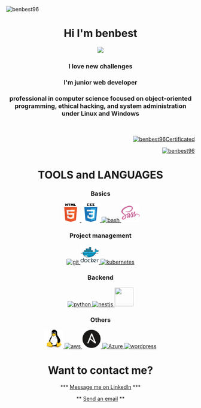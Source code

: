 <p align="left"> <img src="https://komarev.com/ghpvc/?username=benbest96&label=Profile%20views&color=0e75b6&style=flat" alt="benbest96" /> </p>
<h1 align="center">Hi I'm benbest</h1>
<!-- Intr-->
<p style="margin: 15px;" align="center">
    <img src="https://readme-typing-svg.herokuapp.com?duration=2000&color=87CEEB&center=true&vCenter=true&lines=Junior+Developer;System+Administrator">
    <h3 align="center">I love new challenges</h3>
    <h3 align="center">I'm junior web developer</h3>
    <h3 align="center">professional in computer science focused on object-oriented programming, ethical hacking, and system administration under Linux and Windows</h3>
</p>
<!-- Social -->
<p style="margin-top: 50px;">
    <p align="right">
        <a href="https://learn.microsoft.com/en-us/credentials/certifications/azure-fundamentals/?practice-assessment-type=certification#certification-resources" target="blank"><img src="https://img.shields.io/badge/AZURE-%2387CEEB.svg?style=for-the-badge&logo=microsoft-azure&logoColor=white" alt="benbest96" />Certificated</a>
    </p>
    <p align="right">
        <a href="https://github.com/benbest96" target="blank"><img src="https://img.shields.io/github/followers/benbest96?style=social" alt="benbest96"/></a>
    </p>
<!-- Tools -->
<h1 align="center">TOOLS and LANGUAGES</h1>
<h3 align="center">Basics</h3>
<p align="center">
    <a href="https://www.w3.org/html/" target="_blank"> <img src="https://raw.githubusercontent.com/devicons/devicon/master/icons/html5/html5-original-wordmark.svg" alt="html5" width="50" height="50"/> </a>
    <a href="https://www.w3schools.com/css/" target="_blank"> <img src="https://raw.githubusercontent.com/devicons/devicon/master/icons/css3/css3-original-wordmark.svg" alt="css3" width="50" height="50"/> </a>
    <a href="https://www.gnu.org/software/bash/" target="_blank"> <img src="https://www.vectorlogo.zone/logos/gnu_bash/gnu_bash-icon.svg" alt="bash" width="50" height="50"/> </a>
    <a href="https://sass-lang.com" target="_blank"> <img src="https://raw.githubusercontent.com/devicons/devicon/master/icons/sass/sass-original.svg" alt="sass" width="50" height="50"/> </a>
</p>
<h3 align="center">Project management</h3>
<p align="center">
	<a href="https://git-scm.com/" target="_blank"> <img src="https://www.vectorlogo.zone/logos/git-scm/git-scm-icon.svg" alt="git" width="50" height="50"/> </a>
  <a href="https://www.docker.com/" target="_blank"> <img src="https://raw.githubusercontent.com/devicons/devicon/master/icons/docker/docker-original-wordmark.svg" alt="docker" width="50" height="50"/> </a>
  <a href="https://kubernetes.io" target="_blank"> <img src="https://www.vectorlogo.zone/logos/kubernetes/kubernetes-icon.svg" alt="kubernetes" width="50" height="50"/> </a>
</p>
<h3 align="center">Backend</h3>
<p align="center">
    <a href="https://www.python.org/" target="_blank" rel="noreferrer"> <img src="https://www.vectorlogo.zone/logos/python/python-icon.svg" alt="python" width="40" height="40"/> </a>
    <a href="https://nestjs.com/" target="_blank"> <img src="https://d33wubrfki0l68.cloudfront.net/e937e774cbbe23635999615ad5d7732decad182a/26072/logo-small.ede75a6b.svg" alt="nestjs" width="50" height="50"/> </a>
  <a href="https://www.microsoft.com/en-ca/sql-server/" target="_blank"> <img src="https://img.shields.io/badge/SQL_SERVER-%23800020.svg?style=for-the-badge&logo=microsoft-sql-server&logoColor=white" width="50" height="50"/> </a>
</p>
<h3 align="center">Others</h3>
<p align="center">
	<a href="https://www.linux.org/" target="_blank"> <img src="https://raw.githubusercontent.com/devicons/devicon/master/icons/linux/linux-original.svg" alt="linux" width="50" height="50"/> </a>
	<a href="https://aws.amazon.com" target="_blank" rel="noreferrer"> <img src="https://www.vectorlogo.zone/logos/amazon_aws/amazon_aws-icon.svg" alt="aws" width="40" height="40"/> </a>
	<a href="https://www.ansible.com/" target="_blank"> <img src="https://raw.githubusercontent.com/devicons/devicon/master/icons/ansible/ansible-original.svg" alt="ansible" width="50" height="50"/> </a>
  <a href="https://azure.microsoft.com/en-us/" target="_blank" rel="noreferrer"> <img src="https://www.vectorlogo.zone/logos/microsoft_azure/microsoft_azure-icon.svg" alt="Azure" width="40" height="40"/> </a>
  <a href="https://wordpress.com/" target="_blank" rel="noreferrer"> <img src="https://www.vectorlogo.zone/logos/wordpress/wordpress-icon.svg" alt="wordpress" width="40" height="40"/> </a>
</p>

<!-- Contact -->
<h1 align="center">Want to contact me?</h1>
<p align="center">
    *** <a href="https://www.linkedin.com/in/ben-nzuzi/" target="_blank" rel="noopener"> Message me on Linkedln</a> ***
</p>
<p align="center">
    ** <a href="bennzuzi@outlook.com">Send an email</a> **
    <p style='margin-bottom: 20px'>
    </p>
</p>
